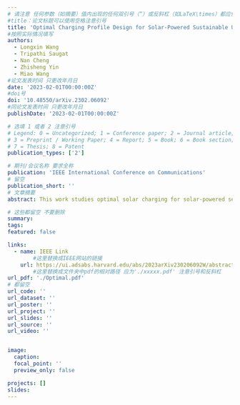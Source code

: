 ```yaml
---
# 请注意 任何参数（如摘要）值内出现的任何双引号（“）或反斜杠（如LaTeX\times）都应使用反斜杠（\）进行转义。例如，符号“和LaTeX text\times分别变为\”和\\times。有关详细信息，请参阅YAML或TOML文档。
#title：论文标题可以使用空格注意引号
title: 'Optimal Charging Profile Design for Solar-Powered Sustainable UAV Communication Networks'
#按照实际情况填写
authors:
  - Longxin Wang
  - Tripathi Saugat 
  - Nan Cheng
  - Zhisheng Yin
  - Miao Wang
#论文发表时间 只更改年月日
date: '2023-02-01T00:00:00Z'
#doi号
doi: '10.48550/arXiv.2302.06092'
#同论文发表时间 只更改年月日
publishDate: '2023-02-01T00:00:00Z'

# 选填 1 或者 2 注意引号
# Legend: 0 = Uncategorized; 1 = Conference paper; 2 = Journal article;
# 3 = Preprint / Working Paper; 4 = Report; 5 = Book; 6 = Book section;
# 7 = Thesis; 8 = Patent
publication_types: ['2']

# 期刊/会议名称 要求全称
publication: 'IEEE International Conference on Communications'
# 留空
publication_short: ''
# 文章摘要
abstract: This work studies optimal solar charging for solar-powered self-sustainable UAV communication networks, considering the day-scale time-variability of solar radiation and user service demand. The objective is to optimally trade off between the user coverage performance and the net energy loss of the network by proactively assigning UAVs to serve, charge, or land. Specifically, the studied problem is first formulated into a time-coupled mixed-integer non-convex optimization problem, and further decoupled into two sub-problems for tractability. To solve the challenge caused by time-coupling, deep reinforcement learning (DRL) algorithms are respectively designed for the two sub-problems. Particularly, a relaxation mechanism is put forward to overcome the "dimension curse" incurred by the large discrete action space in the second sub-problem. At last, simulation results demonstrate the efficacy of our designed DRL algorithms in trading off the communication performance against the net energy loss, and the impact of different parameters on the tradeoff performance.

# 这些都留空 不要删除
summary:  
tags:
featured: false

links:
  - name: IEEE Link
        #这里替换成IEEE网站的链接
    url: https://ui.adsabs.harvard.edu/abs/2023arXiv230206092W/abstract
        #这里替换成文件夹中pdf的相对路径 应为'./xxxxx.pdf' 注意引号和反斜杠
url_pdf: './Optimal.pdf'
# 都留空
url_code: ''
url_dataset: ''
url_poster: ''
url_project: ''
url_slides: ''
url_source: ''
url_video: ''


image:
  caption: 
  focal_point: ''
  preview_only: false

projects: []
slides:
---
```

